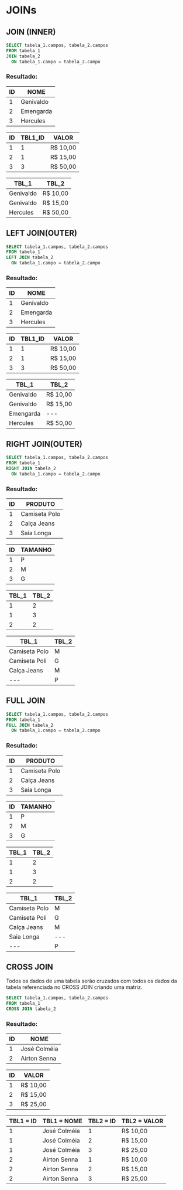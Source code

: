 # JOINs

## JOIN (INNER)
```sql
SELECT tabela_1.campos, tabela_2.campos
FROM tabela_1
JOIN tabela_2
  ON tabela_1.campo = tabela_2.campo
```

### Resultado:
| ID | NOME |
|---|---|
| 1 | Genivaldo |
| 2 | Emengarda |
| 3 | Hercules |

| ID | TBL1_ID | VALOR |
|---|---|---|
| 1 | 1 | R$ 10,00 |
| 2 | 1 | R$ 15,00 |
| 3 | 3 | R$ 50,00 |

| TBL_1 | TBL_2 |
|---|---|
| Genivaldo | R$ 10,00 |
| Genivaldo | R$ 15,00 |
| Hercules | R$ 50,00 |

## LEFT JOIN(OUTER)
```sql
SELECT tabela_1.campos, tabela_2.campos
FROM tabela_1
LEFT JOIN tabela_2
  ON tabela_1.campo = tabela_2.campo
```

### Resultado:
| ID | NOME |
|---|---|
| 1 | Genivaldo |
| 2 | Emengarda |
| 3 | Hercules |

| ID | TBL1_ID | VALOR |
|---|---|---|
| 1 | 1 | R$ 10,00 |
| 2 | 1 | R$ 15,00 |
| 3 | 3 | R$ 50,00 |

| TBL_1 | TBL_2 |
|---|---|
| Genivaldo | R$ 10,00 |
| Genivaldo | R$ 15,00 |
| Emengarda |---|
| Hercules | R$ 50,00 |

## RIGHT JOIN(OUTER)
```sql
SELECT tabela_1.campos, tabela_2.campos
FROM tabela_1
RIGHT JOIN tabela_2
  ON tabela_1.campo = tabela_2.campo
```
### Resultado:

| ID | PRODUTO |
|---|---|
| 1 | Camiseta Polo |
| 2 | Calça Jeans |
| 3 | Saia Longa |

| ID | TAMANHO |
|---|---|
| 1 | P |
| 2 | M |
| 3 | G |

| TBL_1 | TBL_2 |
|---|---|
| 1 | 2 |
| 1 | 3 |
| 2 | 2 |

| TBL_1 | TBL_2 |
|---|---|
| Camiseta Polo | M |
| Camiseta Poli | G |
| Calça Jeans | M |
| --- | P |

## FULL JOIN
```sql
SELECT tabela_1.campos, tabela_2.campos
FROM tabela_1
FULL JOIN tabela_2
  ON tabela_1.campo = tabela_2.campo
```

### Resultado:

| ID | PRODUTO |
|---|---|
| 1 | Camiseta Polo |
| 2 | Calça Jeans |
| 3 | Saia Longa |

| ID | TAMANHO |
|---|---|
| 1 | P |
| 2 | M |
| 3 | G |

| TBL_1 | TBL_2 |
|---|---|
| 1 | 2 |
| 1 | 3 |
| 2 | 2 |

| TBL_1 | TBL_2 |
|---|---|
| Camiseta Polo | M |
| Camiseta Poli | G |
| Calça Jeans | M |
| Saia Longa | --- |
| --- | P |

## CROSS JOIN
Todos os dados de uma tabela serão cruzados com todos os dados da tabela referenciada no CROSS JOIN criando uma matriz.

```sql
SELECT tabela_1.campos, tabela_2.campos
FROM tabela_1
CROSS JOIN tabela_2
```

### Resultado:

| ID | NOME |
|---|---|
| 1 | José Colméia |
| 2 | Airton Senna |

| ID | VALOR |
|---|---|
| 1 | R$ 10,00 |
| 2 | R$ 15,00 |
| 3 | R$ 25,00 |

| TBL1 = ID | TBL1 = NOME | TBL2 = ID | TBL2 = VALOR |
|---|---|---|---|
| 1 | José Colméia | 1 | R$ 10,00 |
| 1 | José Colméia | 2 | R$ 15,00 |
| 1 | José Colméia | 3 | R$ 25,00 |
| 2 | Airton Senna | 1 | R$ 10,00 |
| 2 | Airton Senna | 2 | R$ 15,00 |
| 2 | Airton Senna | 3 | R$ 25,00 |